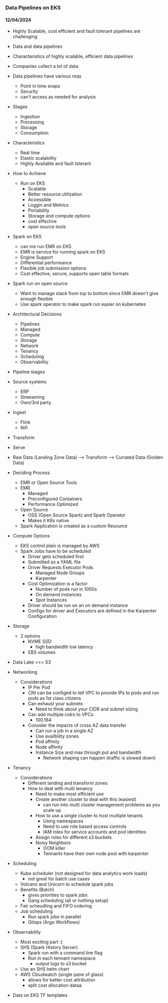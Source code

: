### Data Pipelines on EKS

#### 12/04/2024

* Highly Scalable, cost efficient and fault tolerant pipelines are challenging
* Data and data pipelines
* Characteristics of highly scalable, efficient data pipelines

* Companies collect a lot of data
* Data pipelines have various reqs
    * Point in time snaps
    * Security
    * can't access as needed for analysis
 
 * Stages
    * Ingestion
    * Processing
    * Storage
    * Consumption

* Characterisitcs
    * Real time
    * Elastic scalability
    * Highly Available and fault tolerant

* How to Achieve
    * Run on EKS
        * Scalable
        * Better resource utilization
        * Accessible
        * Loggin and Metrics
        * Portability
        * Storage and compute options
        * cost effective
        * open source tools

* Spark on EKS
    * can me run EMR on EKS
    * EMR is service for running spark on EKS
    * Engine Support
    * Differential performance
    * Flexible job submission options 
    * Cost effective, secure, supports open table formats

* Spark run on open source
    * Want to manage stack from top to bottom since EMR doesn't give enough flexible
    * Use spark operator to make spark run easier on kubernetes

* Architectural Decisions
    * Pipelines
    * Managed
    * Compute
    * Storage
    * Network
    * Tenancy
    * Scheduling
    * Observability

* Pipeline stages
* Source systems
    * ERP
    * Streeaming
    * Own/3rd party
* Ingest
    * Flink
    * Nifi
* Transform
* Serve

* Raw Data (Landing Zone Data) --> Transform --> Currated Data (Golden Data)

* Deciding Process
    * EMR or Open Source Tools
    * EMR
        * Managed
        * Preconfigured Containers
        * Performance Optimized
    * Open Source
        * OSS (Open Source Spark) and Spark Operator
        * Makes it K8s native
    * Spark Application is created as a custom Resource

* Compute Options
    * EKS control plain is managed by AWS
    * Spark Jobs have to be scheduled
        * Driver gets scheduled first
        * Submitted as a YAML file
        * Driver Requests Executor Pods
            * Managed Node Groups
            * Karpenter
        * Cost Optimization is a factor
            * Number of pods run in 1000s
            * On demand instances
            * Spot Instances
        * Driver should be run on an on demand instance
        * Configs for driver and Executors are defined in the Karpenter Configuration

* Storage
    * 2 options
        * NVME SSD
            * high bandwidth low latency
        * EBS volumes

* Data Lake === S3

* Networking
    * Considerations
        * IP Per Pod
        * CNI can be configed to tell VPC to provide IPs to pods and run pods as 1st class citizens
        * Can exhaust your subnets
            * Need to think about your CIDR and subnet sizing
        * Can add multiple cidrs to VPCs 
            * 100.164
        * Consider the impacts of cross AZ data transfer
            * Can run a job in a single AZ
            * Use availbility zones 
            * Pod affinity
            * Node affinity
            * Instance Size and max through put and bandwidth
                * Network shaping can happen (traffic is slowed down)

* Tenancy
    * Considerations
        * Different landing and transform zones
        * How to deal with multi tenancy
            * Need to make most efficient use
            * Create another cluster to deal with this (easiest)
                * can run into multi cluster management problems as you scale up
            * How to use a single cluster to host multiple tenants
                * Using namespaces
                * Need to use role based access controls
                * IAM roles for service accounts and pod identities
            * Assign roles for different s3 buckets
            * Noisy Neighbors
                * OOM killer
                * Tennants have their own node pool with karpenter

* Scheduling
    * Kube scheduler (not designed for data analytics work loads)
        * not great for batch use cases
    * Volcano and Unicorn to schedule spark jobs
    * Benefits (Batch)
        * gives priorities to spark jobs
        * Gang scheduling (all or nothing setup)
    * Fair scheudling and FIFO ordering
    * Job scheduling
        * Run spark jobs in parallel
        * Gitops (Argo Workflows)

* Observability
    * Most exciting part :(
    * SHS (Spark History Server)
        * Spark run with a command line flag
        * Run in each tennant namespace
            * output logs to s3 bucket
    * Use an SHS helm chart
    * AWS Cloudwatch (single pane of glass)
        * allows for better cost attribution
        * split cost allocation dataa

* Data on EKS TF templates


